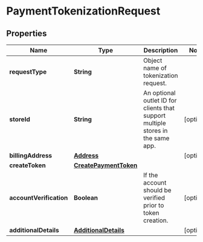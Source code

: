 
# PaymentTokenizationRequest

## Properties
Name | Type | Description | Notes
------------ | ------------- | ------------- | -------------
**requestType** | **String** | Object name of tokenization request. | 
**storeId** | **String** | An optional outlet ID for clients that support multiple stores in the same app. |  [optional]
**billingAddress** | [**Address**](Address.md) |  |  [optional]
**createToken** | [**CreatePaymentToken**](CreatePaymentToken.md) |  | 
**accountVerification** | **Boolean** | If the account should be verified prior to token creation. |  [optional]
**additionalDetails** | [**AdditionalDetails**](AdditionalDetails.md) |  |  [optional]



